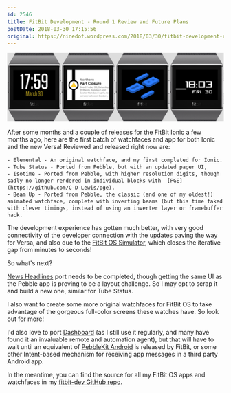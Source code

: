```yaml
---
id: 2546
title: FitBit Development - Round 1 Review and Future Plans
postDate: 2018-03-30 17:15:56
original: https://ninedof.wordpress.com/2018/03/30/fitbit-development-round-1-review-and-future-plans/
---
```


![](/assets/media/2018/03/fitbit-round-1-banner.png)

After some months and a couple of releases for the FitBit Ionic a few months ago, here are the first batch of watchfaces and app for both Ionic and the new Versa! Reviewed and released right now are:


	- Elemental - An original watchface, and my first completed for Ionic.
	- Tube Status - Ported from Pebble, but with an updated pager UI,
	- Isotime - Ported from Pebble, with higher resolution digits, though sadly no longer rendered in individual blocks with  [PGE](https://github.com/C-D-Lewis/pge).
	- Beam Up - Ported from Pebble, the classic (and one of my oldest!) animated watchface, complete with inverting beams (but this time faked with clever timings, instead of using an inverter layer or framebuffer hack.


The development experience has gotten much better, with very good connectivity of the developer connection with the updates paving the way for Versa, and also due to the  [FitBit OS Simulator](https://dev.fitbit.com/blog/2018-03-13-announcing-fitbit-os-2.0-and-simulator/), which closes the iterative gap from minutes to seconds!

So what's next?

 [News Headlines](https://apps.getpebble.com/en_US/application/5387b383f60819963900000e) port needs to be completed, though getting the same UI as the Pebble app is proving to be a layout challenge. So I may opt to scrap it and build a new one, similar for Tube Status.

I also want to create some more original watchfaces for FitBit OS to take advantage of the gorgeous full-color screens these watches have. So look out for more!

I'd also love to port  [Dashboard](https://apps.getpebble.com/en_US/application/53ec8d840c3036447e000109) (as I still use it regularly, and many have found it an invaluable remote and automation agent), but that will have to wait until an equivalent of  [PebbleKit Android](https://developer.pebble.com/guides/communication/using-pebblekit-android/) is released by FitBit, or some other Intent-based mechanism for receiving app messages in a third party Android app.

In the meantime, you can find the source for all my FitBit OS apps and watchfaces in my  [fitbit-dev GitHub repo](https://github.com/C-D-Lewis/fitbit-dev).
